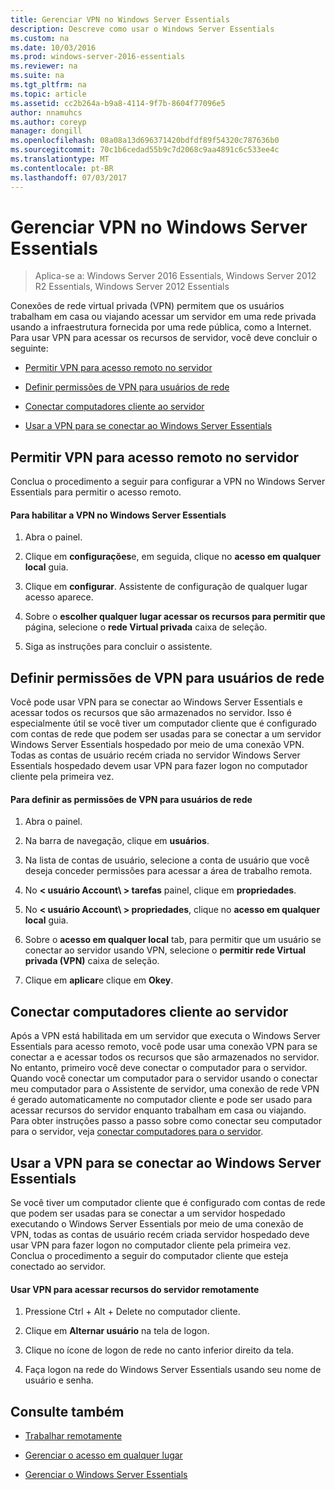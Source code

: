```yaml
---
title: Gerenciar VPN no Windows Server Essentials
description: Descreve como usar o Windows Server Essentials
ms.custom: na
ms.date: 10/03/2016
ms.prod: windows-server-2016-essentials
ms.reviewer: na
ms.suite: na
ms.tgt_pltfrm: na
ms.topic: article
ms.assetid: cc2b264a-b9a8-4114-9f7b-8604f77096e5
author: nnamuhcs
ms.author: coreyp
manager: dongill
ms.openlocfilehash: 08a08a13d696371420bdfdf89f54320c787636b0
ms.sourcegitcommit: 70c1b6cedad55b9c7d2068c9aa4891c6c533ee4c
ms.translationtype: MT
ms.contentlocale: pt-BR
ms.lasthandoff: 07/03/2017
---
```

# <a name="manage-vpn-in-windows-server-essentials"></a>Gerenciar VPN no Windows Server Essentials

>Aplica-se a: Windows Server 2016 Essentials, Windows Server 2012 R2 Essentials, Windows Server 2012 Essentials 
  
 Conexões de rede virtual privada (VPN) permitem que os usuários trabalham em casa ou viajando acessar um servidor em uma rede privada usando a infraestrutura fornecida por uma rede pública, como a Internet. Para usar VPN para acessar os recursos de servidor, você deve concluir o seguinte:  
  
-   [Permitir VPN para acesso remoto no servidor](Manage-VPN-in-Windows-Server-Essentials.md#BKMK_1)  
  
-   [Definir permissões de VPN para usuários de rede](Manage-VPN-in-Windows-Server-Essentials.md#BKMK_2)  
  
-   [Conectar computadores cliente ao servidor](Manage-VPN-in-Windows-Server-Essentials.md#BKMK_Connect)  
  
-   [Usar a VPN para se conectar ao Windows Server Essentials](Manage-VPN-in-Windows-Server-Essentials.md#BKMK_3)  
  
##  <a name="BKMK_1"></a>Permitir VPN para acesso remoto no servidor  
 Conclua o procedimento a seguir para configurar a VPN no Windows Server Essentials para permitir o acesso remoto.  
  
#### <a name="to-enable-vpn-in-windows-server-essentials"></a>Para habilitar a VPN no Windows Server Essentials  
  
1.  Abra o painel.  
  
2.  Clique em **configurações**e, em seguida, clique no **acesso em qualquer local** guia.  
  
3.  Clique em **configurar**. Assistente de configuração de qualquer lugar acesso aparece.  
  
4.  Sobre o **escolher qualquer lugar acessar os recursos para permitir que** página, selecione o **rede Virtual privada** caixa de seleção.  
  
5.  Siga as instruções para concluir o assistente.  
  
##  <a name="BKMK_2"></a>Definir permissões de VPN para usuários de rede  
 Você pode usar VPN para se conectar ao Windows Server Essentials e acessar todos os recursos que são armazenados no servidor. Isso é especialmente útil se você tiver um computador cliente que é configurado com contas de rede que podem ser usadas para se conectar a um servidor Windows Server Essentials hospedado por meio de uma conexão VPN. Todas as contas de usuário recém criada no servidor Windows Server Essentials hospedado devem usar VPN para fazer logon no computador cliente pela primeira vez.  
  
#### <a name="to-set-vpn-permissions-for-network-users"></a>Para definir as permissões de VPN para usuários de rede  
  
1.  Abra o painel.  
  
2.  Na barra de navegação, clique em **usuários**.  
  
3.  Na lista de contas de usuário, selecione a conta de usuário que você deseja conceder permissões para acessar a área de trabalho remota.  
  
4.  No **< usuário Account\ > tarefas** painel, clique em **propriedades**.  
  
5.  No **< usuário Account\ > propriedades**, clique no **acesso em qualquer local** guia.  
  
6.  Sobre o **acesso em qualquer local** tab, para permitir que um usuário se conectar ao servidor usando VPN, selecione o **permitir rede Virtual privada (VPN)** caixa de seleção.  
  
7.  Clique em **aplicar**e clique em **Okey**.  
  
##  <a name="BKMK_Connect"></a>Conectar computadores cliente ao servidor  
 Após a VPN está habilitada em um servidor que executa o Windows Server Essentials para acesso remoto, você pode usar uma conexão VPN para se conectar a e acessar todos os recursos que são armazenados no servidor. No entanto, primeiro você deve conectar o computador para o servidor. Quando você conectar um computador para o servidor usando o conectar meu computador para o Assistente de servidor, uma conexão de rede VPN é gerado automaticamente no computador cliente e pode ser usado para acessar recursos do servidor enquanto trabalham em casa ou viajando. Para obter instruções passo a passo sobre como conectar seu computador para o servidor, veja [conectar computadores para o servidor](../use/Get-Connected-in-Windows-Server-Essentials.md#BKMK_9).  
  
##  <a name="BKMK_3"></a>Usar a VPN para se conectar ao Windows Server Essentials  
 Se você tiver um computador cliente que é configurado com contas de rede que podem ser usadas para se conectar a um servidor hospedado executando o Windows Server Essentials por meio de uma conexão de VPN, todas as contas de usuário recém criada servidor hospedado deve usar VPN para fazer logon no computador cliente pela primeira vez. Conclua o procedimento a seguir do computador cliente que esteja conectado ao servidor.  
  
#### <a name="to-use-vpn-to-remotely-access-server-resources"></a>Usar VPN para acessar recursos do servidor remotamente  
  
1.  Pressione Ctrl + Alt + Delete no computador cliente.  
  
2.  Clique em **Alternar usuário** na tela de logon.  
  
3.  Clique no ícone de logon de rede no canto inferior direito da tela.  
  
4.  Faça logon na rede do Windows Server Essentials usando seu nome de usuário e senha.  
  
## <a name="see-also"></a>Consulte também  
  
-   [Trabalhar remotamente](../use/Work-Remotely-in-Windows-Server-Essentials.md)  
  
-   [Gerenciar o acesso em qualquer lugar](Manage-Anywhere-Access-in-Windows-Server-Essentials.md)  
  
-   [Gerenciar o Windows Server Essentials](Manage-Windows-Server-Essentials.md)
